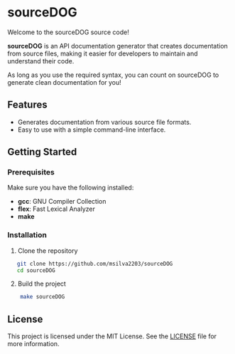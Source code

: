 # sourceDOG

Welcome to the sourceDOG source code!

**sourceDOG** is an API documentation generator that creates documentation from source files, making it easier for developers to maintain and understand their code.

As long as you use the required syntax, you can count on sourceDOG to generate clean documentation for you!

## Features

- Generates documentation from various source file formats.
- Easy to use with a simple command-line interface.

## Getting Started

### Prerequisites

Make sure you have the following installed:

- **gcc**: GNU Compiler Collection
- **flex**: Fast Lexical Analyzer
- **make**

### Installation

1. Clone the repository
```bash
   git clone https://github.com/msilva2203/sourceDOG
   cd sourceDOG
```
2. Build the project
```bash
    make sourceDOG
```

## License

This project is licensed under the MIT License. See the [LICENSE](LICENSE) file for more information.

